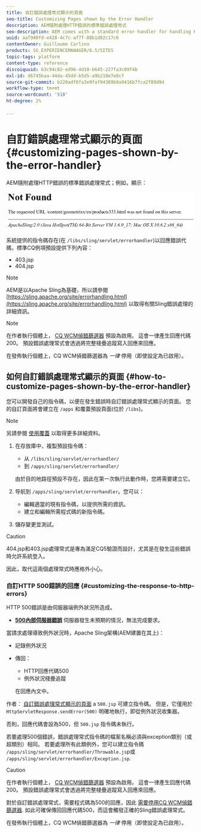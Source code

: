 ```yaml
---
title: 自訂錯誤處理常式顯示的頁面
seo-title: Customizing Pages shown by the Error Handler
description: AEM隨附處理HTTP錯誤的標準錯誤處理常式
seo-description: AEM comes with a standard error handler for handling HTTP errors
uuid: aaf940fd-e428-4c7c-af7f-88b1d02c17c6
contentOwner: Guillaume Carlino
products: SG_EXPERIENCEMANAGER/6.5/SITES
topic-tags: platform
content-type: reference
discoiquuid: 63c94c82-ed96-4d10-b645-227fa3c09f4b
exl-id: d6745baa-44da-45dd-b5d5-a9b218e7e8cf
source-git-commit: b220adf6fa3e9faf94389b9a9416b7fca2f89d9d
workflow-type: tm+mt
source-wordcount: '518'
ht-degree: 2%

---
```


# 自訂錯誤處理常式顯示的頁面{#customizing-pages-shown-by-the-error-handler}

AEM隨附處理HTTP錯誤的標準錯誤處理常式；例如，顯示：

![chlimage_1-67](assets/chlimage_1-67a.png)

系統提供的指令碼存在(在 `/libs/sling/servlet/errorhandler`)以回應錯誤代碼，標準CQ例項預設提供下列內容：

* 403.jsp
* 404.jsp

>[!NOTE]
>
>AEM是以Apache Sling為基礎，所以請參閱 [https://sling.apache.org/site/errorhandling.html](https://sling.apache.org/site/errorhandling.html) 以取得有關Sling錯誤處理的詳細資訊。

>[!NOTE]
>
>在作者執行個體上， [CQ WCM偵錯篩選器](/help/sites-deploying/osgi-configuration-settings.md) 預設為啟用。 這會一律產生回應代碼200。 預設錯誤處理常式會透過將完整棧疊追蹤寫入回應來回應。
>
>在發佈執行個體上，CQ WCM偵錯篩選器為 *一律* 停用（即使設定為已啟用）。

## 如何自訂錯誤處理常式顯示的頁面 {#how-to-customize-pages-shown-by-the-error-handler}

您可以開發自己的指令碼，以便在發生錯誤時自訂錯誤處理常式顯示的頁面。 您的自訂頁面將會建立在 `/apps` 和覆蓋預設頁面(位於 `/libs`)。

>[!NOTE]
>
>另請參閱 [使用覆蓋](/help/sites-developing/overlays.md) 以取得更多詳細資料。

1. 在存放庫中，複製預設指令碼：

   * 从 `/libs/sling/servlet/errorhandler/`
   * 到 `/apps/sling/servlet/errorhandler/`

   由於目的地路徑預設不存在，因此在第一次執行此動作時，您將需要建立它。

1. 导航到 `/apps/sling/servlet/errorhandler`。您可以：

   * 編輯適當的現有指令碼，以提供所需的資訊。
   * 建立和編輯所需程式碼的新指令碼。

1. 儲存變更並測試。

>[!CAUTION]
>
>404.jsp和403.jsp處理常式是專為滿足CQ5驗證而設計，尤其是在發生這些錯誤時允許系統登入。
>
>因此，取代這兩個處理常式時應格外小心。

### 自訂HTTP 500錯誤的回應 {#customizing-the-response-to-http-errors}

HTTP 500錯誤是由伺服器端例外狀況所造成。

* **[500內部伺服器錯誤](https://www.w3.org/Protocols/rfc2616/rfc2616-sec10.html)**
伺服器發生未預期的情況，無法完成要求。

當請求處理導致例外狀況時，Apache Sling架構(AEM建置在其上)：

* 記錄例外狀況
* 傳回：

   * HTTP回應代碼500
   * 例外狀況棧疊追蹤

   在回應內文中。

作者： [自訂錯誤處理常式顯示的頁面](#how-to-customize-pages-shown-by-the-error-handler) a `500.jsp` 可建立指令碼。 但是，它僅用於 `HttpServletResponse.sendError(500)` 明確地執行，即從例外狀況收集器。

否則，回應代碼會設為500，但 `500.jsp` 指令碼未執行。

若要處理500個錯誤，錯誤處理常式指令碼的檔案名稱必須與exception類別（或超類別）相同。 若要處理所有此類例外，您可以建立指令碼 `/apps/sling/servlet/errorhandler/Throwable.js`p或 `/apps/sling/servlet/errorhandler/Exception.jsp`.

>[!CAUTION]
>
>在作者執行個體上， [CQ WCM偵錯篩選器](/help/sites-deploying/osgi-configuration-settings.md) 預設為啟用。 這會一律產生回應代碼200。 預設錯誤處理常式會透過將完整棧疊追蹤寫入回應來回應。
>
>對於自訂錯誤處理常式，需要程式碼為500的回應，因此 [需要停用CQ WCM偵錯篩選器](/help/sites-deploying/osgi-configuration-settings.md). 如此可確保傳回回應代碼500，而這會觸發正確的Sling錯誤處理常式。
>
>在發佈執行個體上，CQ WCM偵錯篩選器為 *一律* 停用（即使設定為已啟用）。
